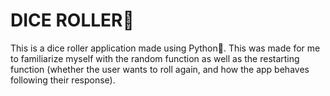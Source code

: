 # DICE ROLLER🎲
This is a dice roller application made using Python🐍. This was made for me to familiarize myself with the random function as well as the restarting function (whether the user wants to roll again, and how the app behaves following their response).
